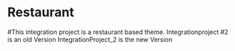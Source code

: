 # Restaurant
#This integration project is a restaurant based theme. 
Integrationproject #2 is an old Version
IntegrationProject_2 is the new Version
